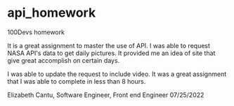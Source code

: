 # api_homework
100Devs homework

It is a great assignment to master the use of API. I was able to request NASA API's data to get daily pictures. It provided me an idea of site that give great accomplish on certain days.

I was able to update the request to include video. It was a great assignment that I was able to complete in less than 8 hours. 

Elizabeth Cantu, Software Engineer, Front end Engineer 
07/25/2022
